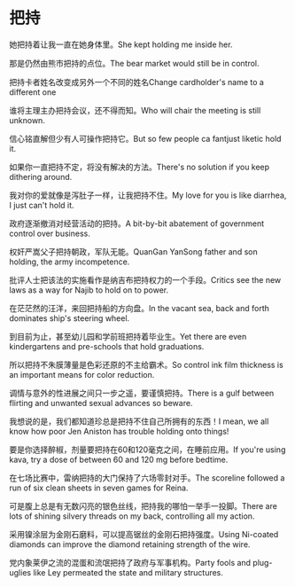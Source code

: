# 把持

<p><span class="chinese">她把持着让我一直在她身体里。</span><span class="english">She kept holding me inside her.</span></p>

<p><span class="chinese">那是仍然由熊市把持的点位。</span><span class="english">The bear market would still be in control.</span></p>

<p><span class="chinese">把持卡者姓名改变成另外一个不同的姓名</span><span class="english">Change cardholder's name to a different one</span></p>

<p><span class="chinese">谁将主理主办把持会议，还不得而知。</span><span class="english">Who will chair the meeting is still unknown.</span></p>

<p><span class="chinese">信心铭直解但少有人可操作把持它。</span><span class="english">But so few people ca fantjust liketic hold it.</span></p>

<p><span class="chinese">如果你一直把持不定，将没有解决的方法。</span><span class="english">There's no solution if you keep dithering around.</span></p>

<p><span class="chinese">我对你的爱就像是泻肚子一样，让我把持不住。</span><span class="english">My love for you is like diarrhea, I just can't hold it.</span></p>

<p><span class="chinese">政府逐渐撤消对经营活动的把持。</span><span class="english">A bit-by-bit abatement of government control over business.</span></p>

<p><span class="chinese">权奸严嵩父子把持朝政，军队无能。</span><span class="english">QuanGan YanSong father and son holding, the army incompetence.</span></p>

<p><span class="chinese">批评人士把该法的实施看作是纳吉布把持权力的一个手段。</span><span class="english">Critics see the new laws as a way for Najib to hold on to power.</span></p>

<p><span class="chinese">在茫茫然的汪洋，来回把持船的方向盘。</span><span class="english">In the vacant sea, back and forth dominates ship's steering wheel.</span></p>

<p><span class="chinese">到目前为止，甚至幼儿园和学前班把持着毕业生。</span><span class="english">Yet there are even kindergartens and pre-schools that hold graduations.</span></p>

<p><span class="chinese">所以把持不朱膜薄量是色彩还原的不主给霸术。</span><span class="english">So control ink film thickness is an important means for color reduction.</span></p>

<p><span class="chinese">调情与意外的性进展之间只一步之遥，要谨慎把持。</span><span class="english">There is a gulf between flirting and unwanted sexual advances so beware.</span></p>

<p><span class="chinese">我想说的是，我们都知道珍总是把持不住自己所拥有的东西！</span><span class="english">I mean, we all know how poor Jen Aniston has trouble holding onto things!</span></p>

<p><span class="chinese">要是你选择醉椒，剂量要把持在60和120毫克之间，在睡前应用。</span><span class="english">If you're using kava, try a dose of between 60 and 120 mg before bedtime.</span></p>

<p><span class="chinese">在七场比赛中，雷纳把持的大门保持了六场零封对手。</span><span class="english">The scoreline followed a run of six clean sheets in seven games for Reina.</span></p>

<p><span class="chinese">可是腹上总是有无数闪亮的银色丝线，把持我的哪怕一举手一投脚。</span><span class="english">There are lots of shining silvery threads on my back, controlling all my action.</span></p>

<p><span class="chinese">采用镍涂层为金刚石磨料，可以提高锯丝的金刚石把持强度。</span><span class="english">Using Ni-coated diamonds can improve the diamond retaining strength of the wire.</span></p>

<p><span class="chinese">党内象莱伊之流的混蛋和流氓把持了政府与军事机构。</span><span class="english">Party fools and plug-uglies like Ley permeated the state and military structures.</span></p>

